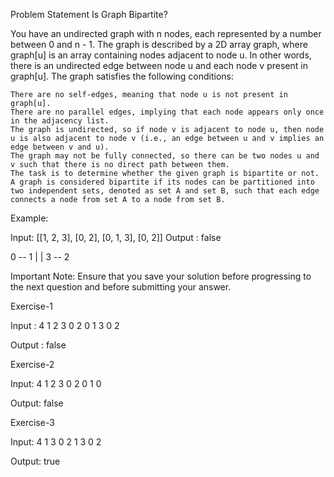 
Problem Statement
Is Graph Bipartite?

You have an undirected graph with n nodes, each represented by a number between 0 and n - 1. The graph is described by a 2D array graph, where graph[u] is an array containing nodes adjacent to node u. In other words, there is an undirected edge between node u and each node v present in graph[u]. The graph satisfies the following conditions:

    There are no self-edges, meaning that node u is not present in graph[u].
    There are no parallel edges, implying that each node appears only once in the adjacency list.
    The graph is undirected, so if node v is adjacent to node u, then node u is also adjacent to node v (i.e., an edge between u and v implies an edge between v and u).
    The graph may not be fully connected, so there can be two nodes u and v such that there is no direct path between them.
    The task is to determine whether the given graph is bipartite or not. A graph is considered bipartite if its nodes can be partitioned into two independent sets, denoted as set A and set B, such that each edge connects a node from set A to a node from set B.

Example:

Input: [[1, 2, 3], [0, 2], [0, 1, 3], [0, 2]]
Output : false

0 -- 1
|      |
3 -- 2

Important Note: Ensure that you save your solution before progressing to the next question and  before submitting your answer.

Exercise-1

Input : 
4
1 2 3
0 2
0 1 3
0 2

Output :
false

Exercise-2

Input:
4
1 2 3
0 2
0 1
0

Output:
false

Exercise-3

Input:
4
1 3
0 2
1 3
0 2

Output:
true


